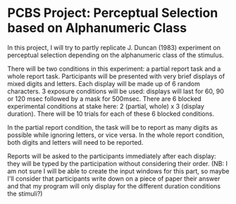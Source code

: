 # PCBS Project: Perceptual Selection based on Alphanumeric Class

In this project, I will try to partly replicate J. Duncan (1983) experiment on perceptual selection depending on the alphanumeric class of the stimulus. 

There will be two conditions in this experiment: a partial report task and a whole report task. 
Participants will be presented with very brief displays of mixed digits and letters. Each display will be made up of 6 random characters.
3 exposure conditions will be used: displays will last for 60, 90 or 120 msec followed by a mask for 500msec. 
There are 6 blocked experimental conditions at stake here: 2 (partial, whole) x 3 (display duration). There will be 10 trials for each of these 6 blocked conditions.

In the partial report condition, the task will be to report as many digits as possible while ignoring letters, or vice versa.
In the whole report condition, both digits and letters will need to be reported. 

Reports will be asked to the participants immediately after each display: they will be typed by the participation without considering their order. (NB: I am not sure I will be able to create the input windows for this part, so maybe I'll consider that participants write down on a piece of paper their answer and that my program will only display for the different duration conditions the stimuli?)
